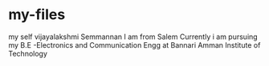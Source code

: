 # my-files
my self vijayalakshmi Semmannan
I am from Salem
Currently i am pursuing my B.E -Electronics and Communication Engg at Bannari Amman Institute of Technology
